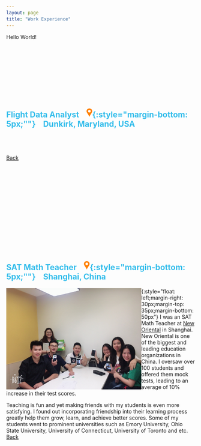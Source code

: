 ```yaml
---
layout: page
title: "Work Experience"
---
```

Hello World!
<br/>
<br/>
<br/>
<br/>
<br/>
<br/>
<br/>
<br/><br/>
<br/>
<a name="AREA"></a>
## <span style="color:#34bdeb"> Flight Data Analyst &nbsp;&nbsp; <img src="/images/location-pin2.png" width="15">{:style="margin-bottom: 5px;""} &nbsp;&nbsp; Dunkirk, Maryland, USA</span>
<br/><br/>
<br/>
<a href="/index.html#Back2AREA">Back</a>
<br/>
<br/>
<br/>
<br/>
<br/><br/>
<br/>
<br/>
<br/>
<br/>
<br/>
<br/>
<br/><br/>
<br/>
<a name="SAT"></a>
## <span style="color:#34bdeb"> SAT Math Teacher &nbsp;&nbsp; <img src="/images/location-pin2.png" width="15">{:style="margin-bottom: 5px;""} &nbsp;&nbsp; Shanghai, China</span>

<img align="Left" width="360" img src="/images/IMG_1433.JPG" >{:style="float: left;margin-right: 30px;margin-top: 35px;margin-bottom: 50px"}
I was an SAT Math Teacher at [New Oriental](https://en.wikipedia.org/wiki/New_Oriental) in Shanghai. New Oriental is one of the biggest and leading education organizations in China. I oversaw over 100 students and offered them mock tests, leading to an average of 10% increase in their test scores.

Teaching is fun and yet making friends with my students is even more satisfying. I found out incorporating friendship into their learning process greatly help them grow, learn, and achieve better scores. Some of my students went to prominent universities such as Emory University, Ohio State University, University of Connecticut, University of Toronto and etc.
<a href="/index.html#Back2SAT">Back</a>

<br/><br/>
<br/>
<br/>
<br/><br/><br/>
<br/>
<br/>
<br/>
<br/>
<br/>
<br/>
<br/><br/><br/>
<br/>
<br/>
<br/>
<br/>
<br/>
<br/>
<br/>
<br/>
<br/>
